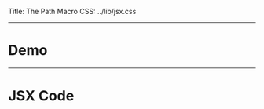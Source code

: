 Title: The Path Macro
CSS: ../lib/jsx.css

-----

# Demo

<div id="demo-area"></div>

-----

# JSX Code

<script src="http://ajax.googleapis.com/ajax/libs/jquery/1.5/jquery.min.js"></script>
<script src="converted/path-expanded.js"></script>

